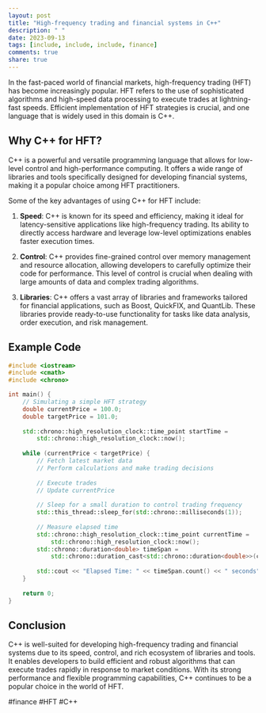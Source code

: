 ```yaml
---
layout: post
title: "High-frequency trading and financial systems in C++"
description: " "
date: 2023-09-13
tags: [include, include, include, finance]
comments: true
share: true
---
```


In the fast-paced world of financial markets, high-frequency trading (HFT) has become increasingly popular. HFT refers to the use of sophisticated algorithms and high-speed data processing to execute trades at lightning-fast speeds. Efficient implementation of HFT strategies is crucial, and one language that is widely used in this domain is C++.

## Why C++ for HFT?

C++ is a powerful and versatile programming language that allows for low-level control and high-performance computing. It offers a wide range of libraries and tools specifically designed for developing financial systems, making it a popular choice among HFT practitioners.

Some of the key advantages of using C++ for HFT include:

1. **Speed**: C++ is known for its speed and efficiency, making it ideal for latency-sensitive applications like high-frequency trading. Its ability to directly access hardware and leverage low-level optimizations enables faster execution times.

2. **Control**: C++ provides fine-grained control over memory management and resource allocation, allowing developers to carefully optimize their code for performance. This level of control is crucial when dealing with large amounts of data and complex trading algorithms.

3. **Libraries**: C++ offers a vast array of libraries and frameworks tailored for financial applications, such as Boost, QuickFIX, and QuantLib. These libraries provide ready-to-use functionality for tasks like data analysis, order execution, and risk management.

## Example Code

```cpp
#include <iostream>
#include <cmath>
#include <chrono>

int main() {
    // Simulating a simple HFT strategy
    double currentPrice = 100.0;
    double targetPrice = 101.0;
    
    std::chrono::high_resolution_clock::time_point startTime = 
        std::chrono::high_resolution_clock::now();
    
    while (currentPrice < targetPrice) {
        // Fetch latest market data
        // Perform calculations and make trading decisions
        
        // Execute trades
        // Update currentPrice
        
        // Sleep for a small duration to control trading frequency
        std::this_thread::sleep_for(std::chrono::milliseconds(1));
        
        // Measure elapsed time
        std::chrono::high_resolution_clock::time_point currentTime = 
            std::chrono::high_resolution_clock::now();
        std::chrono::duration<double> timeSpan = 
            std::chrono::duration_cast<std::chrono::duration<double>>(currentTime - startTime);
        
        std::cout << "Elapsed Time: " << timeSpan.count() << " seconds" << std::endl;
    }
    
    return 0;
}
```

## Conclusion

C++ is well-suited for developing high-frequency trading and financial systems due to its speed, control, and rich ecosystem of libraries and tools. It enables developers to build efficient and robust algorithms that can execute trades rapidly in response to market conditions. With its strong performance and flexible programming capabilities, C++ continues to be a popular choice in the world of HFT.

#finance #HFT #C++